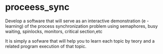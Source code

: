 proceess_sync
=============

Develop a software that will serve as an interactive demonstration (e - learning) of the process synchronization problem using semaphores, busy waiting, spinlocks, monitors, critical section,etc


It is simply  a sofware that will help you to learn each topic by teory and a related program execution of that topic.
